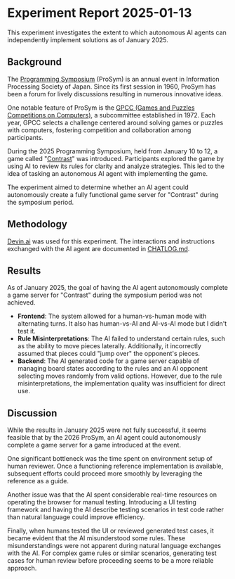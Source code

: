 # Experiment Report 2025-01-13

This experiment investigates the extent to which autonomous AI agents can independently implement solutions as of January 2025.

## Background  
The [Programming Symposium](https://prosym.org/66/) (ProSym) is an annual event in Information Processing Society of Japan. Since its first session in 1960, ProSym has been a forum for lively discussions resulting in numerous innovative ideas.  

One notable feature of ProSym is the [GPCC (Games and Puzzles Competitions on Computers)](https://prosym.org/gpcc/), a subcommittee established in 1972. Each year, GPCC selects a challenge centered around solving games or puzzles with computers, fostering competition and collaboration among participants.

During the 2025 Programming Symposium, held from January 10 to 12, a game called "[Contrast](https://029products-contrast.studio.site/)" was introduced. Participants explored the game by using AI to review its rules for clarity and analyze strategies. This led to the idea of tasking an autonomous AI agent with implementing the game.  

The experiment aimed to determine whether an AI agent could autonomously create a fully functional game server for "Contrast" during the symposium period.

## Methodology  
[Devin.ai](https://devin.ai/) was used for this experiment. The interactions and instructions exchanged with the AI agent are documented in [CHATLOG.md](CHATLOG.md).

## Results  
As of January 2025, the goal of having the AI agent autonomously complete a game server for "Contrast" during the symposium period was not achieved.  
- **Frontend**: The system allowed for a human-vs-human mode with alternating turns.  It also has human-vs-AI and AI-vs-AI mode but I didn't test it.
- **Rule Misinterpretations**: The AI failed to understand certain rules, such as the ability to move pieces laterally. Additionally, it incorrectly assumed that pieces could "jump over" the opponent's pieces.  
- **Backend**: The AI generated code for a game server capable of managing board states according to the rules and an AI opponent selecting moves randomly from valid options. However, due to the rule misinterpretations, the implementation quality was insufficient for direct use.  

## Discussion  
While the results in January 2025 were not fully successful, it seems feasible that by the 2026 ProSym, an AI agent could autonomously complete a game server for a game introduced at the event.  

One significant bottleneck was the time spent on environment setup of human reviewer. Once a functioning reference implementation is available, subsequent efforts could proceed more smoothly by leveraging the reference as a guide.  

Another issue was that the AI spent considerable real-time resources on operating the browser for manual testing. Introducing a UI testing framework and having the AI describe testing scenarios in test code rather than natural language could improve efficiency.  

Finally, when humans tested the UI or reviewed generated test cases, it became evident that the AI misunderstood some rules. These misunderstandings were not apparent during natural language exchanges with the AI. For complex game rules or similar scenarios, generating test cases for human review before proceeding seems to be a more reliable approach.
